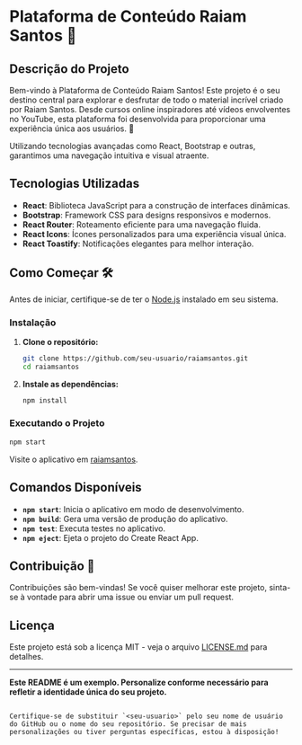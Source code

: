 # Plataforma de Conteúdo Raiam Santos 🚀

## Descrição do Projeto

Bem-vindo à Plataforma de Conteúdo Raiam Santos! Este projeto é o seu destino central para explorar e desfrutar de todo o material incrível criado por Raiam Santos. Desde cursos online inspiradores até vídeos envolventes no YouTube, esta plataforma foi desenvolvida para proporcionar uma experiência única aos usuários. 🌟

Utilizando tecnologias avançadas como React, Bootstrap e outras, garantimos uma navegação intuitiva e visual atraente.

## Tecnologias Utilizadas

- **React**: Biblioteca JavaScript para a construção de interfaces dinâmicas.
- **Bootstrap**: Framework CSS para designs responsivos e modernos.
- **React Router**: Roteamento eficiente para uma navegação fluida.
- **React Icons**: Ícones personalizados para uma experiência visual única.
- **React Toastify**: Notificações elegantes para melhor interação.

## Como Começar 🛠️

Antes de iniciar, certifique-se de ter o [Node.js](https://nodejs.org/) instalado em seu sistema.

### Instalação

1. **Clone o repositório:**
   ```bash
   git clone https://github.com/seu-usuario/raiamsantos.git
   cd raiamsantos
   ```

2. **Instale as dependências:**
   ```bash
   npm install
   ```

### Executando o Projeto

```bash
npm start
```

Visite o aplicativo em [raiamsantos](https://raiamsantos.vercel.app/).

## Comandos Disponíveis

- **`npm start`**: Inicia o aplicativo em modo de desenvolvimento.
- **`npm build`**: Gera uma versão de produção do aplicativo.
- **`npm test`**: Executa testes no aplicativo.
- **`npm eject`**: Ejeta o projeto do Create React App.

## Contribuição 🤝

Contribuições são bem-vindas! Se você quiser melhorar este projeto, sinta-se à vontade para abrir uma issue ou enviar um pull request.

## Licença

Este projeto está sob a licença MIT - veja o arquivo [LICENSE.md](LICENSE.md) para detalhes.

---

**Este README é um exemplo. Personalize conforme necessário para refletir a identidade única do seu projeto.**
```

Certifique-se de substituir `<seu-usuario>` pelo seu nome de usuário do GitHub ou o nome do seu repositório. Se precisar de mais personalizações ou tiver perguntas específicas, estou à disposição!
